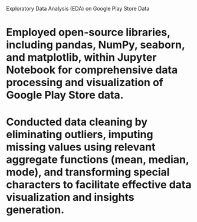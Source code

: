 Exploratory Data Analysis (EDA) on Google Play Store Data

# Employed open-source libraries, including pandas, NumPy, seaborn, and matplotlib, within Jupyter Notebook for comprehensive data processing and visualization of Google Play Store data. 
# Conducted data cleaning by eliminating outliers, imputing missing values using relevant aggregate functions (mean, median, mode), and transforming special characters to facilitate effective data visualization and insights generation.


